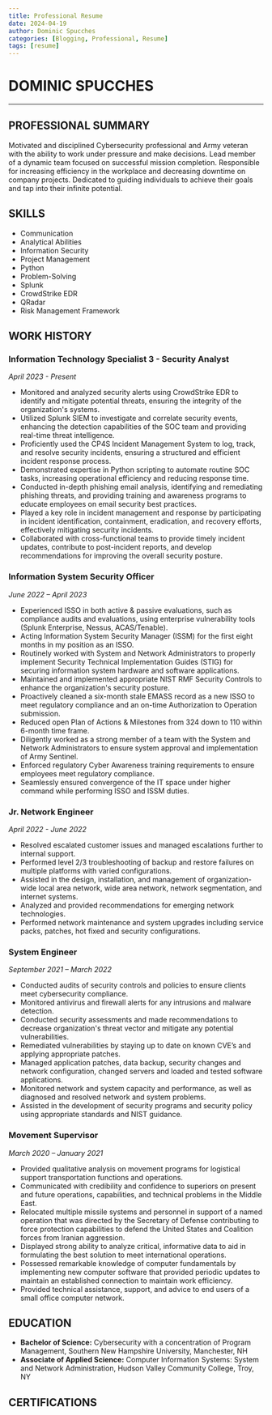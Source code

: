 ```yaml
---
title: Professional Resume
date: 2024-04-19
author: Dominic Spucches
categories: [Blogging, Professional, Resume]
tags: [resume]
---
```


# DOMINIC SPUCCHES
* **

## PROFESSIONAL SUMMARY
Motivated and disciplined Cybersecurity professional and Army veteran with the ability to work under pressure and make decisions. Lead member of a dynamic team focused on successful mission completion. Responsible for increasing efficiency in the workplace and decreasing downtime on company projects. Dedicated to guiding individuals to achieve their goals and tap into their infinite potential.

## SKILLS
- Communication
- Analytical Abilities
- Information Security
- Project Management
- Python
- Problem-Solving
- Splunk
- CrowdStrike EDR
- QRadar
- Risk Management Framework

## WORK HISTORY

### Information Technology Specialist 3 - Security Analyst
*April 2023 - Present*

  - Monitored and analyzed security alerts using CrowdStrike EDR to identify and mitigate potential threats, ensuring the integrity of the organization's systems.
  - Utilized Splunk SIEM to investigate and correlate security events, enhancing the detection capabilities of the SOC team and providing real-time threat intelligence.
  - Proficiently used the CP4S Incident Management System to log, track, and resolve security incidents, ensuring a structured and efficient incident response process.
  - Demonstrated expertise in Python scripting to automate routine SOC tasks, increasing operational efficiency and reducing response time.
  - Conducted in-depth phishing email analysis, identifying and remediating phishing threats, and providing training and awareness programs to educate employees on email security best practices.
  - Played a key role in incident management and response by participating in incident identification, containment, eradication, and recovery efforts, effectively mitigating security incidents.
  - Collaborated with cross-functional teams to provide timely incident updates, contribute to post-incident reports, and develop recommendations for improving the overall security posture.


### Information System Security Officer
*June 2022 – April 2023*

- Experienced ISSO in both active & passive evaluations, such as compliance audits and evaluations, using enterprise vulnerability tools (Splunk Enterprise, Nessus, ACAS/Tenable).
- Acting Information System Security Manager (ISSM) for the first eight months in my position as an ISSO.
- Routinely worked with System and Network Administrators to properly implement Security Technical Implementation Guides (STIG) for securing information system hardware and software applications.
- Maintained and implemented appropriate NIST RMF Security Controls to enhance the organization's security posture.
- Proactively cleaned a six-month stale EMASS record as a new ISSO to meet regulatory compliance and an on-time Authorization to Operation submission.
- Reduced open Plan of Actions & Milestones from 324 down to 110 within 6-month time frame.
- Diligently worked as a strong member of a team with the System and Network Administrators to ensure system approval and implementation of Army Sentinel.
- Enforced regulatory Cyber Awareness training requirements to ensure employees meet regulatory compliance.
- Seamlessly ensured convergence of the IT space under higher command while performing ISSO and ISSM duties.

### Jr. Network Engineer
*April 2022 - June 2022*

- Resolved escalated customer issues and managed escalations further to internal support.
- Performed level 2/3 troubleshooting of backup and restore failures on multiple platforms with varied configurations.
- Assisted in the design, installation, and management of organization-wide local area network, wide area network, network segmentation, and internet systems.
- Analyzed and provided recommendations for emerging network technologies.
- Performed network maintenance and system upgrades including service packs, patches, hot fixed and security configurations.

### System Engineer
*September 2021 – March 2022*

- Conducted audits of security controls and policies to ensure clients meet cybersecurity compliance.
- Monitored antivirus and firewall alerts for any intrusions and malware detection.
- Conducted security assessments and made recommendations to decrease organization's threat vector and mitigate any potential vulnerabilities.
- Remediated vulnerabilities by staying up to date on known CVE’s and applying appropriate patches.
- Managed application patches, data backup, security changes and network configuration, changed servers and loaded and tested software applications.
- Monitored network and system capacity and performance, as well as diagnosed and resolved network and system problems.
- Assisted in the development of security programs and security policy using appropriate standards and NIST guidance.

### Movement Supervisor
*March 2020 – January 2021*

- Provided qualitative analysis on movement programs for logistical support transportation functions and operations.
- Communicated with credibility and confidence to superiors on present and future operations, capabilities, and technical problems in the Middle East.
- Relocated multiple missile systems and personnel in support of a named operation that was directed by the Secretary of Defense contributing to force protection capabilities to defend the United States and Coalition forces from Iranian aggression.
- Displayed strong ability to analyze critical, informative data to aid in formulating the best solution to meet international operations.
- Possessed remarkable knowledge of computer fundamentals by implementing new computer software that provided periodic updates to maintain an established connection to maintain work efficiency.
- Provided technical assistance, support, and advice to end users of a small office computer network.

## EDUCATION
- **Bachelor of Science:** Cybersecurity with a concentration of Program Management, Southern New Hampshire University, Manchester, NH
- **Associate of Applied Science:** Computer Information Systems: System and Network Administration, Hudson Valley Community College, Troy, NY

## CERTIFICATIONS

<div data-iframe-width="150" data-iframe-height="270" data-share-badge-id="0b994760-cc84-408f-a630-89f89fe3143d" data-share-badge-host="https://www.credly.com"></div>
<script type="text/javascript" async src="https://cdn.credly.com/assets/utilities/embed.js"></script>

<div data-iframe-width="150" data-iframe-height="270" data-share-badge-id="51caabc7-0360-47d4-a7b1-dcf473df4b3f" data-share-badge-host="https://www.credly.com"></div><script type="text/javascript" async src="//cdn.credly.com/assets/utilities/embed.js"></script>

<div data-iframe-width="150" data-iframe-height="270" data-share-badge-id="36c53f37-46da-49c5-bd7b-c041af1eb126" data-share-badge-host="https://www.credly.com"></div>
<script type="text/javascript" async src="https://cdn.credly.com/assets/utilities/embed.js"></script>

<div data-iframe-width="150" data-iframe-height="270" data-share-badge-id="4ba6b31a-1d2f-431c-8172-46eb6bc50fdb" data-share-badge-host="https://www.credly.com"></div>
<script type="text/javascript" async src="https://cdn.credly.com/assets/utilities/embed.js"></script>

<div data-iframe-width="150" data-iframe-height="270" data-share-badge-id="521bf739-a79e-435c-af64-cc6b26ca8748" data-share-badge-host="https://www.credly.com"></div>
<script type="text/javascript" async src="https://cdn.credly.com/assets/utilities/embed.js"></script>

<div data-iframe-width="150" data-iframe-height="270" data-share-badge-id="4a0c8b8b-8f47-4362-bdfd-feb854c311d8" data-share-badge-host="https://www.credly.com"></div>
<script type="text/javascript" async src="https://cdn.credly.com/assets/utilities/embed.js"></script>

<div data-iframe-width="150" data-iframe-height="270" data-share-badge-id="310b6198-3bb6-4500-a43a-84b39a3ac08b" data-share-badge-host="https://www.credly.com"></div>
<script type="text/javascript" async src="https://cdn.credly.com/assets/utilities/embed.js"></script>
